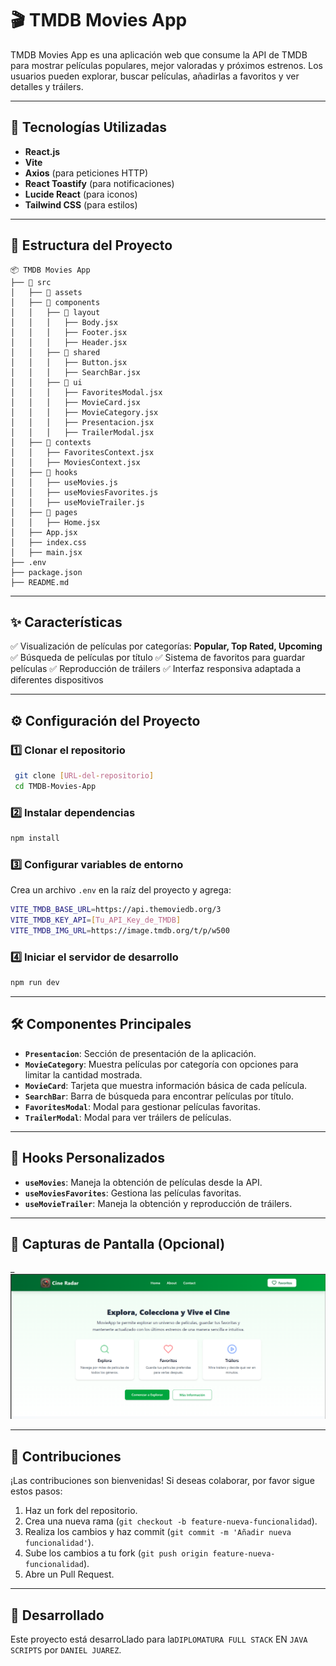 # 🎬 TMDB Movies App

TMDB Movies App es una aplicación web que consume la API de TMDB para mostrar películas populares, mejor valoradas y próximos estrenos. Los usuarios pueden explorar, buscar películas, añadirlas a favoritos y ver detalles y tráilers.

---

## 🚀 Tecnologías Utilizadas

- **React.js**
- **Vite**
- **Axios** (para peticiones HTTP)
- **React Toastify** (para notificaciones)
- **Lucide React** (para iconos)
- **Tailwind CSS** (para estilos)

---

## 📂 Estructura del Proyecto

```
📦 TMDB Movies App
├── 📁 src
│   ├── 📁 assets
│   ├── 📁 components
│   │   ├── 📁 layout
│   │   │   ├── Body.jsx
│   │   │   ├── Footer.jsx
│   │   │   ├── Header.jsx
│   │   ├── 📁 shared
│   │   │   ├── Button.jsx
│   │   │   ├── SearchBar.jsx
│   │   ├── 📁 ui
│   │   │   ├── FavoritesModal.jsx
│   │   │   ├── MovieCard.jsx
│   │   │   ├── MovieCategory.jsx
│   │   │   ├── Presentacion.jsx
│   │   │   ├── TrailerModal.jsx
│   ├── 📁 contexts
│   │   ├── FavoritesContext.jsx
│   │   ├── MoviesContext.jsx
│   ├── 📁 hooks
│   │   ├── useMovies.js
│   │   ├── useMoviesFavorites.js
│   │   ├── useMovieTrailer.js
│   ├── 📁 pages
│   │   ├── Home.jsx
│   ├── App.jsx
│   ├── index.css
│   ├── main.jsx
├── .env
├── package.json
├── README.md
```

---

## ✨ Características

✅ Visualización de películas por categorías: **Popular, Top Rated, Upcoming**
✅ Búsqueda de películas por título
✅ Sistema de favoritos para guardar películas
✅ Reproducción de tráilers
✅ Interfaz responsiva adaptada a diferentes dispositivos

---

## ⚙️ Configuración del Proyecto

### 1️⃣ Clonar el repositorio
```sh
 git clone [URL-del-repositorio]
 cd TMDB-Movies-App
```

### 2️⃣ Instalar dependencias
```sh
npm install
```

### 3️⃣ Configurar variables de entorno
Crea un archivo `.env` en la raíz del proyecto y agrega:
```sh
VITE_TMDB_BASE_URL=https://api.themoviedb.org/3
VITE_TMDB_KEY_API=[Tu_API_Key_de_TMDB]
VITE_TMDB_IMG_URL=https://image.tmdb.org/t/p/w500
```

### 4️⃣ Iniciar el servidor de desarrollo
```sh
npm run dev
```

---

## 🛠️ Componentes Principales

- **`Presentacion`**: Sección de presentación de la aplicación.
- **`MovieCategory`**: Muestra películas por categoría con opciones para limitar la cantidad mostrada.
- **`MovieCard`**: Tarjeta que muestra información básica de cada película.
- **`SearchBar`**: Barra de búsqueda para encontrar películas por título.
- **`FavoritesModal`**: Modal para gestionar películas favoritas.
- **`TrailerModal`**: Modal para ver tráilers de películas.

---

## 🎣 Hooks Personalizados

- **`useMovies`**: Maneja la obtención de películas desde la API.
- **`useMoviesFavorites`**: Gestiona las películas favoritas.
- **`useMovieTrailer`**: Maneja la obtención y reproducción de tráilers.

---

## 🎥 Capturas de Pantalla (Opcional)
_![Presentación](image.png)

---

## 🤝 Contribuciones
¡Las contribuciones son bienvenidas! Si deseas colaborar, por favor sigue estos pasos:
1. Haz un fork del repositorio.
2. Crea una nueva rama (`git checkout -b feature-nueva-funcionalidad`).
3. Realiza los cambios y haz commit (`git commit -m 'Añadir nueva funcionalidad'`).
4. Sube los cambios a tu fork (`git push origin feature-nueva-funcionalidad`).
5. Abre un Pull Request.

---

## 📜 Desarrollado
Este proyecto está desarroLlado para la`DIPLOMATURA FULL STACK` EN `JAVA SCRIPTS` por `DANIEL JUAREZ`.

